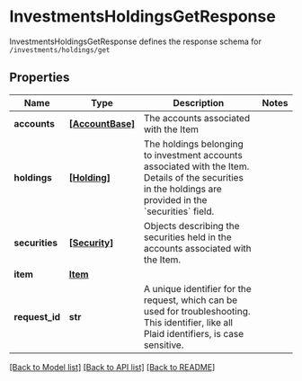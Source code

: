 # InvestmentsHoldingsGetResponse

InvestmentsHoldingsGetResponse defines the response schema for `/investments/holdings/get`
## Properties
Name | Type | Description | Notes
------------ | ------------- | ------------- | -------------
**accounts** | [**[AccountBase]**](AccountBase.md) | The accounts associated with the Item | 
**holdings** | [**[Holding]**](Holding.md) | The holdings belonging to investment accounts associated with the Item. Details of the securities in the holdings are provided in the &#x60;securities&#x60; field.  | 
**securities** | [**[Security]**](Security.md) | Objects describing the securities held in the accounts associated with the Item.  | 
**item** | [**Item**](Item.md) |  | 
**request_id** | **str** | A unique identifier for the request, which can be used for troubleshooting. This identifier, like all Plaid identifiers, is case sensitive. | 

[[Back to Model list]](../README.md#documentation-for-models) [[Back to API list]](../README.md#documentation-for-api-endpoints) [[Back to README]](../README.md)


